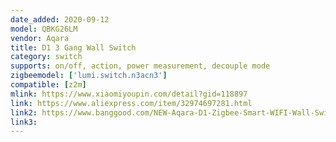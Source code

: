 ```yaml
---
date_added: 2020-09-12
model: QBKG26LM
vendor: Aqara
title: D1 3 Gang Wall Switch
category: switch
supports: on/off, action, power measurement, decouple mode
zigbeemodel: ['lumi.switch.n3acn3']
compatible: [z2m]
mlink: https://www.xiaomiyoupin.com/detail?gid=118897
link: https://www.aliexpress.com/item/32974697281.html
link2: https://www.banggood.com/NEW-Aqara-D1-Zigbee-Smart-WIFI-Wall-Switch-1-or-2-or-3-Gang-LIVE-or-NEUTRAL-LINE-Xiaomi-Mijia-APP-Remote-Controller-p-1644324.html
link3: 
---
```

